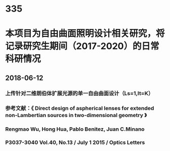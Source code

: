 # 335
# 本项目为自由曲面照明设计相关研究，将记录研究生期间（2017-2020）的日常科研情况
## 2018-06-12
### 上传针对二维朗伯体扩展光源的单一自由曲面设计（Ls=1,It=K）
### 参考文献：《 Direct design of aspherical lenses for extended non-Lambertian sources in two-dimensional geometry 》
### Rengmao Wu, Hong Hua, Pablo Benitez, Juan C.Minano 
### P3037-3040 Vol.40, No.13 / July 1 2015 / Optics Letters
